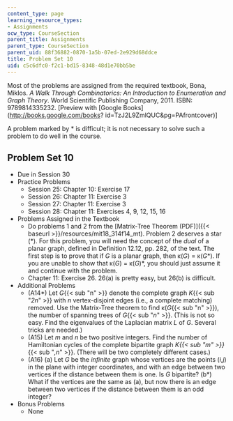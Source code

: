 ```yaml
---
content_type: page
learning_resource_types:
- Assignments
ocw_type: CourseSection
parent_title: Assignments
parent_type: CourseSection
parent_uid: 88f36882-0870-1a5b-07ed-2e929d68ddce
title: Problem Set 10
uid: c5c6dfc0-f2c1-bd15-8348-48d1e70bb5be
---
```


Most of the problems are assigned from the required textbook, Bona, Miklos. _A Walk Through Combinatorics: An Introduction to Enumeration and Graph Theory_. World Scientific Publishing Company, 2011. ISBN: 9789814335232. \[Preview with [Google Books](http://books.google.com/books?
id=TzJ2L9ZmlQUC&pg=PAfrontcover)\]

A problem marked by \* is difficult; it is not necessary to solve such a problem to do well in the course.

Problem Set 10
--------------

*   Due in Session 30
*   Practice Problems
    *   Session 25: Chapter 10: Exercise 17
    *   Session 26: Chapter 11: Exercise 3
    *   Session 27: Chapter 11: Exercise 3
    *   Session 28: Chapter 11: Exercises 4, 9, 12, 15, 16
*   Problems Assigned in the Textbook
    *   Do problems 1 and 2 from the [Matrix-Tree Theorem (PDF)]({{< baseurl >}}/resources/mit18_314f14_mt). Problem 2 deserves a star (\*). For this problem, you will need the concept of the _dual_ of a planar graph, defined in Definition 12.12, pp. 282, of the text. The first step is to prove that if _G_ is a planar graph, then κ(_G_) = κ(_G_\*). If you are unable to show that κ(_G_) = κ(_G_)\*, you should just assume it and continue with the problem.
    *   Chapter 11: Exercise 26. 26(a) is pretty easy, but 26(b) is difficult.
*   Additional Problems
    *   (A14\*) Let _G_{{< sub "n" >}} denote the complete graph _K_{{< sub "_2n_" >}} with _n_ vertex-disjoint edges (i.e., a complete matching) removed. Use the Matrix-Tree theorem to find κ(_G_{{< sub "n" >}}), the number of spanning trees of _G_{{< sub "_n_" >}}. (This is not so easy. Find the eigenvalues of the Laplacian matrix _L_ of _G_. Several tricks are needed.)
    *   (A15) Let _m_ and _n_ be two positive integers. Find the number of Hamiltonian cycles of the complete bipartite graph _K{{< sub "m" >}}_{{< sub "_,n_" >}}. (There will be two completely different cases.)
    *   (A16) (a) Let _G_ be the _infinite_ graph whose vertices are the points (_i_,_j_) in the plane with integer coordinates, and with an edge between two vertices if the distance between them is one. Is _G_ bipartite? (b\*) What if the vertices are the same as (a), but now there is an edge between two vertices if the distance between them is an odd integer?
*   Bonus Problems
    *   None